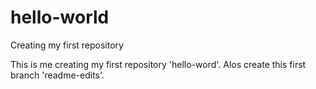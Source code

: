 # hello-world
Creating my first repository

This is me creating my first repository 'hello-word'. Alos create this first branch 'readme-edits'.
